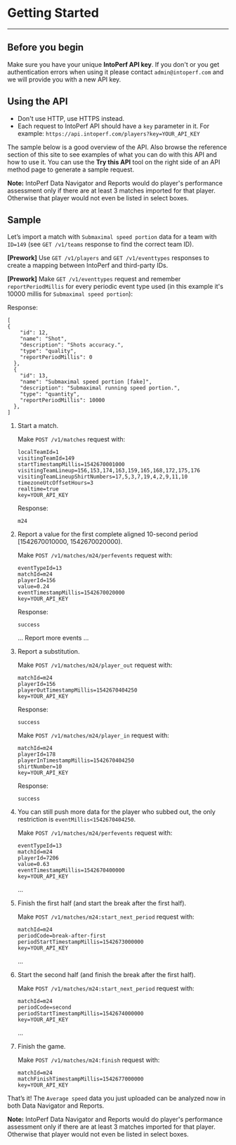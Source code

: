 # Getting Started
---

## Before you begin

Make sure you have your unique **IntoPerf API key**. If you don't or you get authentication errors when using it please contact ```admin@intoperf.com``` and we will provide you with a new API key.

## Using the API

* Don't use HTTP, use HTTPS instead.
* Each request to IntoPerf API should have a ```key``` parameter in it. For example: ```https://api.intoperf.com/players?key=YOUR_API_KEY```

The sample below is a good overview of the API. Also browse the reference section of this site to see examples of what you can do with this API and how to use it. You can use the **Try this API** tool on the right side of an API method page to generate a sample request.

**Note:** IntoPerf Data Navigator and Reports would do player's performance assessment only if there are at least 3 matches imported for that player. Otherwise that player would not even be listed in select boxes.

## Sample

Let’s import a match with ```Submaximal speed portion``` data for a team with ```ID=149``` (see ```GET /v1/teams``` response to find the correct team ID).

**[Prework]** Use ```GET /v1/players``` and ```GET /v1/eventtypes``` responses to create a mapping between IntoPerf and third-party IDs.

**[Prework]** Make ```GET /v1/eventtypes``` request and remember ```reportPeriodMillis``` for every periodic event type used (in this example it's 10000 millis for ```Submaximal speed portion```):

Response:

```
[
{
    "id": 12,
    "name": "Shot",
    "description": "Shots accuracy.",
    "type": "quality",
    "reportPeriodMillis": 0
  },
  {
    "id": 13,
    "name": "Submaximal speed portion [fake]",
    "description": "Submaximal running speed portion.",
    "type": "quantity",
    "reportPeriodMillis": 10000
  },
]
```

1.  Start a match.

    Make ```POST /v1/matches``` request with:

    ```
    localTeamId=1
    visitingTeamId=149
    startTimestampMillis=1542670001000
    visitingTeamLineup=156,153,174,163,159,165,168,172,175,176
    visitingTeamLineupShirtNumbers=17,5,3,7,19,4,2,9,11,10
    timezoneUtcOffsetHours=3
    realtime=true
    key=YOUR_API_KEY
    ```
    
    Response:
    
    ```
    m24
    ```

1. Report a value for the first complete aligned 10-second period [1542670010000, 1542670020000).

    Make ```POST /v1/matches/m24/perfevents``` request with:

    ```
    eventTypeId=13
    matchId=m24
    playerId=156
    value=0.24
    eventTimestampMillis=1542670020000
    key=YOUR_API_KEY
    ```
    
    Response:
    
    ```
    success
    ```

    ... Report more events ...

1. Report a substitution.

    Make ```POST /v1/matches/m24/player_out``` request with:
    
    ```
    matchId=m24
    playerId=156
    playerOutTimestampMillis=1542670404250
    key=YOUR_API_KEY
    ```

    Response:
    
    ```
    success
    ```
    
    Make ```POST /v1/matches/m24/player_in``` request with:
    
    ```
    matchId=m24
    playerId=178
    playerInTimestampMillis=1542670404250
    shirtNumber=10
    key=YOUR_API_KEY
    
    ```

    Response:
    
    ```
    success
    ```

1.  You can still push more data for the player who subbed out, the only restriction is ```eventMillis<1542670404250```.

    Make ```POST /v1/matches/m24/perfevents``` request with:
    
    ```
    eventTypeId=13
    matchId=m24
    playerId=7206
    value=0.63
    eventTimestampMillis=1542670400000
    key=YOUR_API_KEY
    ```

    …

1.  Finish the first half (and start the break after the first half).
    
    Make ```POST /v1/matches/m24:start_next_period``` request with:
    
    ```
    matchId=m24
    periodCode=break-after-first
    periodStartTimestampMillis=1542673000000
    key=YOUR_API_KEY
    ```
    
    ...
    
1.  Start the second half (and finish the break after the first half).

    Make ```POST /v1/matches/m24:start_next_period``` request with:
    
    ```
    matchId=m24
    periodCode=second
    periodStartTimestampMillis=1542674000000
    key=YOUR_API_KEY
    ```
    
    ...
    
1.  Finish the game.

    Make ```POST /v1/matches/m24:finish``` request with:
    
    ```
    matchId=m24
    matchFinishTimestampMillis=1542677000000
    key=YOUR_API_KEY
    ```

That’s it! The `Average speed` data you just uploaded can be analyzed now in both Data Navigator and Reports.

**Note:** IntoPerf Data Navigator and Reports would do player's performance assessment only if there are at least 3 matches imported for that player. Otherwise that player would not even be listed in select boxes.